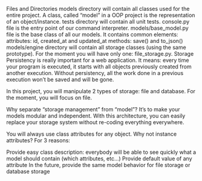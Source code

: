 Files and Directories
models directory will contain all classes used for the entire project. A class, called “model” in a OOP project is the representation of an object/instance.
tests directory will contain all unit tests.
console.py file is the entry point of our command interpreter.
models/base_model.py file is the base class of all our models. It contains common elements:
attributes: id, created_at and updated_at
methods: save() and to_json()
models/engine directory will contain all storage classes (using the same prototype). For the moment you will have only one: file_storage.py.
Storage
Persistency is really important for a web application. It means: every time your program is executed, it starts with all objects previously created from another execution. Without persistency, all the work done in a previous execution won’t be saved and will be gone.

In this project, you will manipulate 2 types of storage: file and database. For the moment, you will focus on file.

Why separate “storage management” from “model”? It’s to make your models modular and independent. With this architecture, you can easily replace your storage system without re-coding everything everywhere.

You will always use class attributes for any object. Why not instance attributes? For 3 reasons:

Provide easy class description: everybody will be able to see quickly what a model should contain (which attributes, etc…)
Provide default value of any attribute
In the future, provide the same model behavior for file storage or database storage
